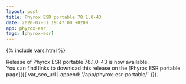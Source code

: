 ```yaml
---
layout: post
title: Phyrox ESR portable 78.1.0-43
date: 2020-07-31 19:47:00 +0200
app: phyrox-esr
tags: [phyrox-esr]
---
```

{% include vars.html %}

Release of Phyrox ESR portable 78.1.0-43 is now available.<br />
You can find links to download this release on the [Phyrox ESR portable page]({{ var_seo_url | append: '/app/phyrox-esr-portable/' }}).
